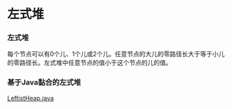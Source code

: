 # 左式堆

### 左式堆

每个节点可以有0个儿、1个儿或2个儿。任意节点的大儿的零路径长大于等于小儿的零路径长。左式堆中任意节点的值小于这个节点的儿的值。

### 基于Java黏合的左式堆

[LeftistHeap.java](http://users.cs.fiu.edu/~weiss/dsaajava3/code/LeftistHeap.java)
